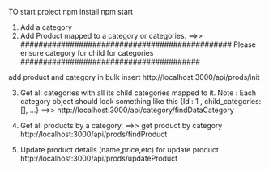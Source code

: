 TO start project
npm install
npm start


1.  Add a category
2. Add Product mapped to a category or categories.
==>> 
###############################################
Please ensure category for child for categories
########################################

add product and category in bulk insert
http://localhost:3000/api/prods/init


3. Get all categories with all its child categories mapped to it. Note : Each
category object should look something like this {Id : 1 , child_categories:
[], ...}
==>>
http://localhost:3000/api/category/findDataCategory

4. Get all products by a category.
==>>
get product by category
http://localhost:3000/api/prods/findProduct

5. Update product details (name,price,etc)
for update product
http://localhost:3000/api/prods/updateProduct